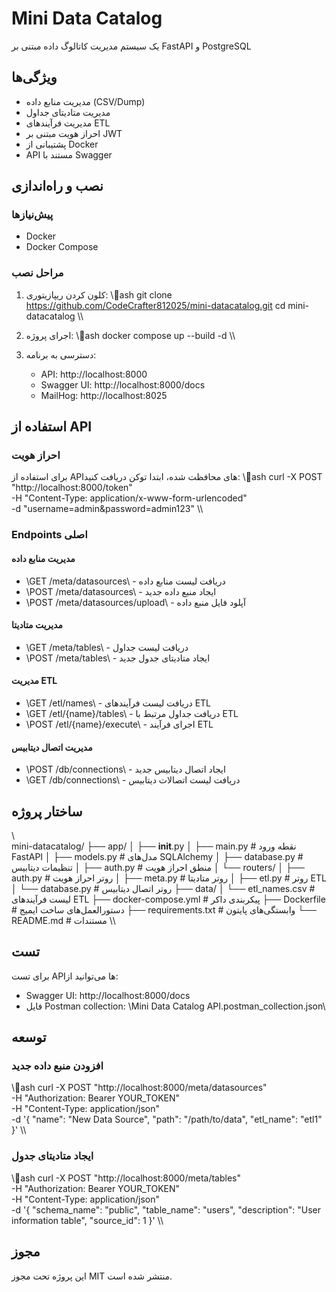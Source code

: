 ﻿# Mini Data Catalog

یک سیستم مدیریت کاتالوگ داده مبتنی بر FastAPI و PostgreSQL

## ویژگی‌ها

- مدیریت منابع داده (CSV/Dump)
- مدیریت متادیتای جداول
- مدیریت فرآیندهای ETL
- احراز هویت مبتنی بر JWT
- پشتیبانی از Docker
- API مستند با Swagger

## نصب و راه‌اندازی

### پیش‌نیازها
- Docker
- Docker Compose

### مراحل نصب
1. کلون کردن ریپازیتوری:
   \\\ash
   git clone https://github.com/CodeCrafter812025/mini-datacatalog.git
   cd mini-datacatalog
   \\\

2. اجرای پروژه:
   \\\ash
   docker compose up --build -d
   \\\

3. دسترسی به برنامه:
   - API: http://localhost:8000
   - Swagger UI: http://localhost:8000/docs
   - MailHog: http://localhost:8025

## استفاده از API

### احراز هویت
برای استفاده از API‌های محافظت شده، ابتدا توکن دریافت کنید:
\\\ash
curl -X POST "http://localhost:8000/token" \
  -H "Content-Type: application/x-www-form-urlencoded" \
  -d "username=admin&password=admin123"
\\\

### Endpoints اصلی

#### مدیریت منابع داده
- \GET /meta/datasources\ - دریافت لیست منابع داده
- \POST /meta/datasources\ - ایجاد منبع داده جدید
- \POST /meta/datasources/upload\ - آپلود فایل منبع داده

#### مدیریت متادیتا
- \GET /meta/tables\ - دریافت لیست جداول
- \POST /meta/tables\ - ایجاد متادیتای جدول جدید

#### مدیریت ETL
- \GET /etl/names\ - دریافت لیست فرآیندهای ETL
- \GET /etl/{name}/tables\ - دریافت جداول مرتبط با ETL
- \POST /etl/{name}/execute\ - اجرای فرآیند ETL

#### مدیریت اتصال دیتابیس
- \POST /db/connections\ - ایجاد اتصال دیتابیس جدید
- \GET /db/connections\ - دریافت لیست اتصالات دیتابیس

## ساختار پروژه

\\\
mini-datacatalog/
├── app/
│   ├── __init__.py
│   ├── main.py              # نقطه ورود FastAPI
│   ├── models.py            # مدل‌های SQLAlchemy
│   ├── database.py          # تنظیمات دیتابیس
│   ├── auth.py              # منطق احراز هویت
│   └── routers/
│       ├── auth.py          # روتر احراز هویت
│       ├── meta.py          # روتر متادیتا
│       ├── etl.py           # روتر ETL
│       └── database.py      # روتر اتصال دیتابیس
├── data/
│   └── etl_names.csv        # لیست فرآیندهای ETL
├── docker-compose.yml       # پیکربندی داکر
├── Dockerfile              # دستورالعمل‌های ساخت ایمیج
├── requirements.txt        # وابستگی‌های پایتون
└── README.md              # مستندات
\\\

## تست

برای تست API‌ها می‌توانید از:
- Swagger UI: http://localhost:8000/docs
- فایل Postman collection: \Mini Data Catalog API.postman_collection.json\

## توسعه

### افزودن منبع داده جدید
\\\ash
curl -X POST "http://localhost:8000/meta/datasources" \
  -H "Authorization: Bearer YOUR_TOKEN" \
  -H "Content-Type: application/json" \
  -d '{
    "name": "New Data Source",
    "path": "/path/to/data",
    "etl_name": "etl1"
  }'
\\\

### ایجاد متادیتای جدول
\\\ash
curl -X POST "http://localhost:8000/meta/tables" \
  -H "Authorization: Bearer YOUR_TOKEN" \
  -H "Content-Type: application/json" \
  -d '{
    "schema_name": "public",
    "table_name": "users",
    "description": "User information table",
    "source_id": 1
  }'
\\\

## مجوز

این پروژه تحت مجوز MIT منتشر شده است.
